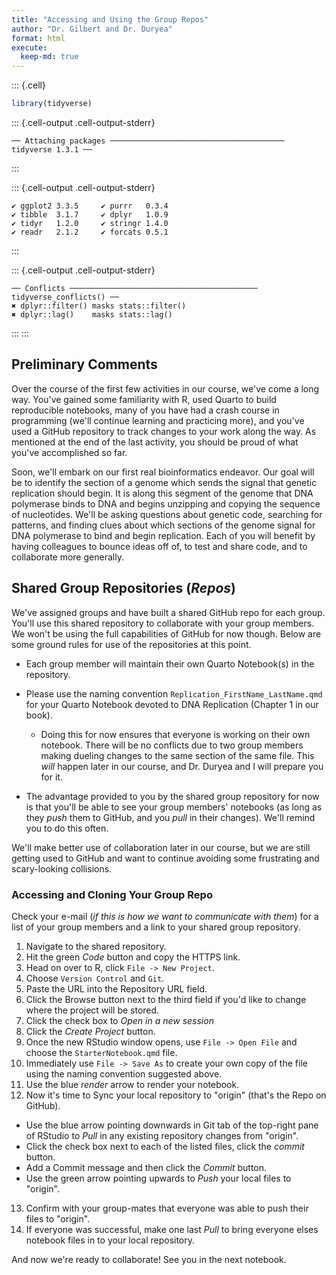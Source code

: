 ```yaml
---
title: "Accessing and Using the Group Repos"
author: "Dr. Gilbert and Dr. Duryea"
format: html
execute:
  keep-md: true
---
```



::: {.cell}

```{.r .cell-code}
library(tidyverse)
```

::: {.cell-output .cell-output-stderr}
```
── Attaching packages ─────────────────────────────────────── tidyverse 1.3.1 ──
```
:::

::: {.cell-output .cell-output-stderr}
```
✔ ggplot2 3.3.5     ✔ purrr   0.3.4
✔ tibble  3.1.7     ✔ dplyr   1.0.9
✔ tidyr   1.2.0     ✔ stringr 1.4.0
✔ readr   2.1.2     ✔ forcats 0.5.1
```
:::

::: {.cell-output .cell-output-stderr}
```
── Conflicts ────────────────────────────────────────── tidyverse_conflicts() ──
✖ dplyr::filter() masks stats::filter()
✖ dplyr::lag()    masks stats::lag()
```
:::
:::


## Preliminary Comments

Over the course of the first few activities in our course, we've come a long way. You've gained some familiarity with R, used Quarto to build reproducible notebooks, many of you have had a crash course in programming (we'll continue learning and practicing more), and you've used a GitHub repository to track changes to your work along the way. As mentioned at the end of the last activity, you should be proud of what you've accomplished so far.

Soon, we'll embark on our first real bioinformatics endeavor. Our goal will be to identify the section of a genome which sends the signal that genetic replication should begin. It is along this segment of the genome that DNA polymerase binds to DNA and begins unzipping and copying the sequence of nucleotides. We'll be asking questions about genetic code, searching for patterns, and finding clues about which sections of the genome signal for DNA polymerase to bind and begin replication. Each of you will benefit by having colleagues to bounce ideas off of, to test and share code, and to collaborate more generally. 

## Shared Group Repositories (*Repos*)

We've assigned groups and have built a shared GitHub repo for each group. You'll use this shared repository to collaborate with your group members. We won't be using the full capabilities of GitHub for now though. Below are some ground rules for use of the repositories at this point. 

+ Each group member will maintain their own Quarto Notebook(s) in the repository.
+ Please use the naming convention `Replication_FirstName_LastName.qmd` for your Quarto Notebook devoted to DNA Replication (Chapter 1 in our book).

  + Doing this for now ensures that everyone is working on their own notebook. There will be no conflicts due to two group members making dueling changes to the same section of the same file. This *will* happen later in our course, and Dr. Duryea and I will prepare you for it.

+ The advantage provided to you by the shared group repository for now is that you'll be able to see your group members' notebooks (as long as they *push* them to GitHub, and you *pull* in their changes). We'll remind you to do this often.

We'll make better use of collaboration later in our course, but we are still getting used to GitHub and want to continue avoiding some frustrating and scary-looking collisions.

### Accessing and Cloning Your Group Repo

Check your e-mail (*if this is how we want to communicate with them*) for a list of your group members and a link to your shared group repository.

1. Navigate to the shared repository. 
2. Hit the green *Code* button and copy the HTTPS link.
3. Head on over to R, click `File -> New Project`.
4. Choose `Version Control` and `Git`.
5. Paste the URL into the Repository URL field.
6. Click the Browse button next to the third field if you'd like to change where the project will be stored.
7. Click the check box to *Open in a new session*
8. Click the *Create Project* button.
9. Once the new RStudio window opens, use `File -> Open File` and choose the `StarterNotebook.qmd` file.
10. Immediately use `File -> Save As` to create your own copy of the file using the naming convention suggested above.
11. Use the blue *render* arrow to render your notebook.
12. Now it's time to Sync your local repository to "origin" (that's the Repo on GitHub).

  + Use the blue arrow pointing downwards in Git tab of the top-right pane of RStudio to *Pull* in any existing repository changes from "origin".
  + Click the check box next to each of the listed files, click the *commit* button.
  + Add a Commit message and then click the *Commit* button.
  + Use the green arrow pointing upwards to *Push* your local files to "origin". 

13. Confirm with your group-mates that everyone was able to push their files to "origin".
14. If everyone was successful, make one last *Pull* to bring everyone elses notebook files in to your local repository.

And now we're ready to collaborate! See you in the next notebook.
